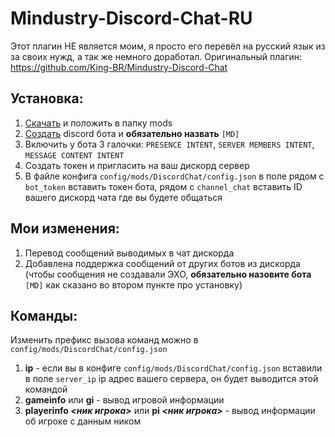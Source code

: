 # Mindustry-Discord-Chat-RU
Этот плагин НЕ является моим, я просто его перевёл на русский язык из за своих нужд, а так же немного доработал.
Оригинальный плагин: https://github.com/King-BR/Mindustry-Discord-Chat

## Установка:
1. [Скачать](https://github.com/Lolip-p/Mindustry-Discord-Chat-RU/releases) и положить в папку mods
2. [Создать](https://discord.com/developers/applications) discord бота и **обязательно назвать** `[MD]`
3. Включить у бота 3 галочки: `PRESENCE INTENT`, `SERVER MEMBERS INTENT`, `MESSAGE CONTENT INTENT`
4. Создать токен и пригласить на ваш дискорд сервер
5. В файле конфига `config/mods/DiscordChat/config.json` в поле рядом с `bot_token` вставить токен бота, рядом с `channel_chat` вставить ID вашего дискорд чата где вы будете общаться

## Мои изменения:
1. Перевод сообщений выводимых в чат дискорда
2. Добавлена поддержка сообщений от других ботов из дискорда (чтобы сообщения не создавали ЭХО, **обязательно назовите бота** `[MD]` как сказано во втором пункте про установку)

## Команды:
Изменить префикс вызова команд можно в `config/mods/DiscordChat/config.json`
1. **ip** - если вы в конфиге `config/mods/DiscordChat/config.json` вставили в поле `server_ip` ip адрес вашего сервера, он будет выводится этой командой
2. **gameinfo** или **gi** - вывод игровой информации
3. **playerinfo *<ник игрока>*** или **pi *<ник игрока>*** - вывод информации об игроке с данным ником
